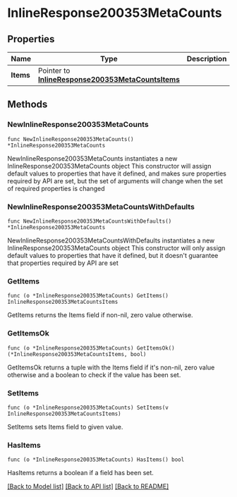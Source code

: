 # InlineResponse200353MetaCounts

## Properties

Name | Type | Description | Notes
------------ | ------------- | ------------- | -------------
**Items** | Pointer to [**InlineResponse200353MetaCountsItems**](InlineResponse200353MetaCountsItems.md) |  | [optional] 

## Methods

### NewInlineResponse200353MetaCounts

`func NewInlineResponse200353MetaCounts() *InlineResponse200353MetaCounts`

NewInlineResponse200353MetaCounts instantiates a new InlineResponse200353MetaCounts object
This constructor will assign default values to properties that have it defined,
and makes sure properties required by API are set, but the set of arguments
will change when the set of required properties is changed

### NewInlineResponse200353MetaCountsWithDefaults

`func NewInlineResponse200353MetaCountsWithDefaults() *InlineResponse200353MetaCounts`

NewInlineResponse200353MetaCountsWithDefaults instantiates a new InlineResponse200353MetaCounts object
This constructor will only assign default values to properties that have it defined,
but it doesn't guarantee that properties required by API are set

### GetItems

`func (o *InlineResponse200353MetaCounts) GetItems() InlineResponse200353MetaCountsItems`

GetItems returns the Items field if non-nil, zero value otherwise.

### GetItemsOk

`func (o *InlineResponse200353MetaCounts) GetItemsOk() (*InlineResponse200353MetaCountsItems, bool)`

GetItemsOk returns a tuple with the Items field if it's non-nil, zero value otherwise
and a boolean to check if the value has been set.

### SetItems

`func (o *InlineResponse200353MetaCounts) SetItems(v InlineResponse200353MetaCountsItems)`

SetItems sets Items field to given value.

### HasItems

`func (o *InlineResponse200353MetaCounts) HasItems() bool`

HasItems returns a boolean if a field has been set.


[[Back to Model list]](../README.md#documentation-for-models) [[Back to API list]](../README.md#documentation-for-api-endpoints) [[Back to README]](../README.md)


